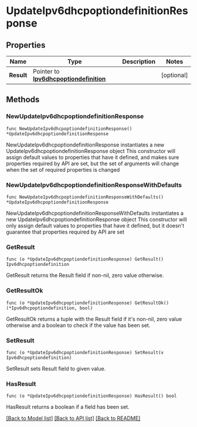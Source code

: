 # UpdateIpv6dhcpoptiondefinitionResponse

## Properties

Name | Type | Description | Notes
------------ | ------------- | ------------- | -------------
**Result** | Pointer to [**Ipv6dhcpoptiondefinition**](Ipv6dhcpoptiondefinition.md) |  | [optional] 

## Methods

### NewUpdateIpv6dhcpoptiondefinitionResponse

`func NewUpdateIpv6dhcpoptiondefinitionResponse() *UpdateIpv6dhcpoptiondefinitionResponse`

NewUpdateIpv6dhcpoptiondefinitionResponse instantiates a new UpdateIpv6dhcpoptiondefinitionResponse object
This constructor will assign default values to properties that have it defined,
and makes sure properties required by API are set, but the set of arguments
will change when the set of required properties is changed

### NewUpdateIpv6dhcpoptiondefinitionResponseWithDefaults

`func NewUpdateIpv6dhcpoptiondefinitionResponseWithDefaults() *UpdateIpv6dhcpoptiondefinitionResponse`

NewUpdateIpv6dhcpoptiondefinitionResponseWithDefaults instantiates a new UpdateIpv6dhcpoptiondefinitionResponse object
This constructor will only assign default values to properties that have it defined,
but it doesn't guarantee that properties required by API are set

### GetResult

`func (o *UpdateIpv6dhcpoptiondefinitionResponse) GetResult() Ipv6dhcpoptiondefinition`

GetResult returns the Result field if non-nil, zero value otherwise.

### GetResultOk

`func (o *UpdateIpv6dhcpoptiondefinitionResponse) GetResultOk() (*Ipv6dhcpoptiondefinition, bool)`

GetResultOk returns a tuple with the Result field if it's non-nil, zero value otherwise
and a boolean to check if the value has been set.

### SetResult

`func (o *UpdateIpv6dhcpoptiondefinitionResponse) SetResult(v Ipv6dhcpoptiondefinition)`

SetResult sets Result field to given value.

### HasResult

`func (o *UpdateIpv6dhcpoptiondefinitionResponse) HasResult() bool`

HasResult returns a boolean if a field has been set.


[[Back to Model list]](../README.md#documentation-for-models) [[Back to API list]](../README.md#documentation-for-api-endpoints) [[Back to README]](../README.md)


